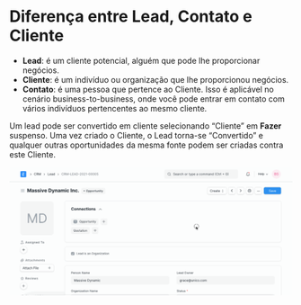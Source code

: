 # Diferença entre Lead, Contato e Cliente



* **Lead**: é um cliente potencial, alguém que pode lhe proporcionar negócios.
* **Cliente**: é um indivíduo ou organização que lhe proporcionou negócios.
* **Contato**: é uma pessoa que pertence ao Cliente. Isso é aplicável no cenário business-to-business, onde você pode entrar em contato com vários indivíduos pertencentes ao mesmo cliente.


Um lead pode ser convertido em cliente selecionando “Cliente” em **Fazer**
suspenso. Uma vez criado o Cliente, o Lead torna-se “Convertido” e qualquer
outras oportunidades da mesma fonte podem ser criadas contra este
Cliente.


![Lead, Cliente e Contato](/files/lead-to-customer.gif)



